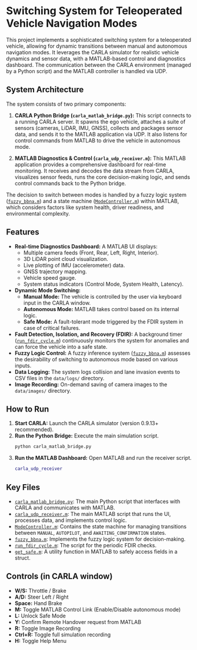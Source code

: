 # Switching System for Teleoperated Vehicle Navigation Modes

This project implements a sophisticated switching system for a teleoperated vehicle, allowing for dynamic transitions between manual and autonomous navigation modes. It leverages the CARLA simulator for realistic vehicle dynamics and sensor data, with a MATLAB-based control and diagnostics dashboard. The communication between the CARLA environment (managed by a Python script) and the MATLAB controller is handled via UDP.

## System Architecture

The system consists of two primary components:

1.  **CARLA Python Bridge (`carla_matlab_bridge.py`):** This script connects to a running CARLA server. It spawns the ego vehicle, attaches a suite of sensors (cameras, LiDAR, IMU, GNSS), collects and packages sensor data, and sends it to the MATLAB application via UDP. It also listens for control commands from MATLAB to drive the vehicle in autonomous mode.

2.  **MATLAB Diagnostics & Control (`carla_udp_receiver.m`):** This MATLAB application provides a comprehensive dashboard for real-time monitoring. It receives and decodes the data stream from CARLA, visualizes sensor feeds, runs the core decision-making logic, and sends control commands back to the Python bridge.

The decision to switch between modes is handled by a fuzzy logic system ([`fuzzy_bbna.m`](fuzzy_bbna.m)) and a state machine ([`ModeController.m`](ModeController.m)) within MATLAB, which considers factors like system health, driver readiness, and environmental complexity.

## Features

*   **Real-time Diagnostics Dashboard:** A MATLAB UI displays:
    *   Multiple camera feeds (Front, Rear, Left, Right, Interior).
    *   3D LiDAR point cloud visualization.
    *   Live plotting of IMU (accelerometer) data.
    *   GNSS trajectory mapping.
    *   Vehicle speed gauge.
    *   System status indicators (Control Mode, System Health, Latency).
*   **Dynamic Mode Switching:**
    *   **Manual Mode:** The vehicle is controlled by the user via keyboard input in the CARLA window.
    *   **Autonomous Mode:** MATLAB takes control based on its internal logic.
    *   **Safe Mode:** A fault-tolerant mode triggered by the FDIR system in case of critical failures.
*   **Fault Detection, Isolation, and Recovery (FDIR):** A background timer ([`run_fdir_cycle.m`](run_fdir_cycle.m)) continuously monitors the system for anomalies and can force the vehicle into a safe state.
*   **Fuzzy Logic Control:** A fuzzy inference system ([`fuzzy_bbna.m`](fuzzy_bbna.m)) assesses the desirability of switching to autonomous mode based on various inputs.
*   **Data Logging:** The system logs collision and lane invasion events to CSV files in the `data/logs/` directory.
*   **Image Recording:** On-demand saving of camera images to the `data/images/` directory.

## How to Run

1.  **Start CARLA:** Launch the CARLA simulator (version 0.9.13+ recommended).
2.  **Run the Python Bridge:** Execute the main simulation script.
    ```sh
    python carla_matlab_bridge.py
    ```
3.  **Run the MATLAB Dashboard:** Open MATLAB and run the receiver script.
    ```matlab
    carla_udp_receiver
    ```

## Key Files

*   [`carla_matlab_bridge.py`](carla_matlab_bridge.py): The main Python script that interfaces with CARLA and communicates with MATLAB.
*   [`carla_udp_receiver.m`](carla_udp_receiver.m): The main MATLAB script that runs the UI, processes data, and implements control logic.
*   [`ModeController.m`](ModeController.m): Contains the state machine for managing transitions between `MANUAL`, `AUTOPILOT`, and `AWAITING_CONFIRMATION` states.
*   [`fuzzy_bbna.m`](fuzzy_bbna.m): Implements the fuzzy logic system for decision-making.
*   [`run_fdir_cycle.m`](run_fdir_cycle.m): The script for the periodic FDIR checks.
*   [`get_safe.m`](get_safe.m): A utility function in MATLAB to safely access fields in a struct.

## Controls (in CARLA window)

*   **W/S:** Throttle / Brake
*   **A/D:** Steer Left / Right
*   **Space:** Hand Brake
*   **M:** Toggle MATLAB Control Link (Enable/Disable autonomous mode)
*   **L:** Unlock Safe Mode
*   **Y:** Confirm Remote Handover request from MATLAB
*   **R:** Toggle Image Recording
*   **Ctrl+R:** Toggle full simulation recording
*   **H:** Toggle Help Menu